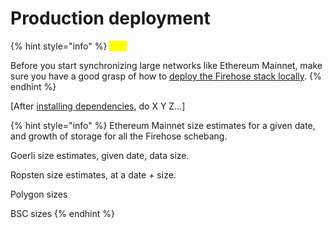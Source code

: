 # Production deployment

{% hint style="info" %}
_<mark style="color:yellow;">****</mark>_

Before you start synchronizing large networks like Ethereum Mainnet, make sure you have a good grasp of how to [deploy the Firehose stack locally](local-deployment.md).
{% endhint %}

\[After [installing dependencies](broken-reference), do X Y Z...]

{% hint style="info" %}
Ethereum Mainnet size estimates for a given date, and growth of storage for all the Firehose schebang.

Goerli size estimates, given date, data size.

Ropsten size estimates, at a date + size.

Polygon sizes

BSC sizes
{% endhint %}
